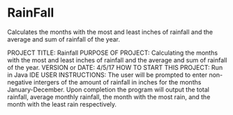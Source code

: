 # RainFall
Calculates the months with the most and least inches of rainfall and the average and sum of rainfall of the year.

PROJECT TITLE: Rainfall
PURPOSE OF PROJECT: Calculating the months with the most and least inches of rainfall and the average and sum of rainfall of the year.
VERSION or DATE: 4/5/17
HOW TO START THIS PROJECT: Run in Java IDE
USER INSTRUCTIONS: The user will be prompted to enter non-negative intergers of the amount of rainfall in inches for the months January-December. Upon completion the program will output the total rainfall, average monthly rainfall, the month with the most rain, and the month with the least rain respectively. 
